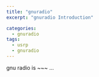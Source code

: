 ```yaml
---
title: "gnuradio"
excerpt: "gnuradio Introduction"

categories:
  - gnuradio
tags:
  - usrp
  - gnuradio
---
```


gnu radio is ~~~ ...

